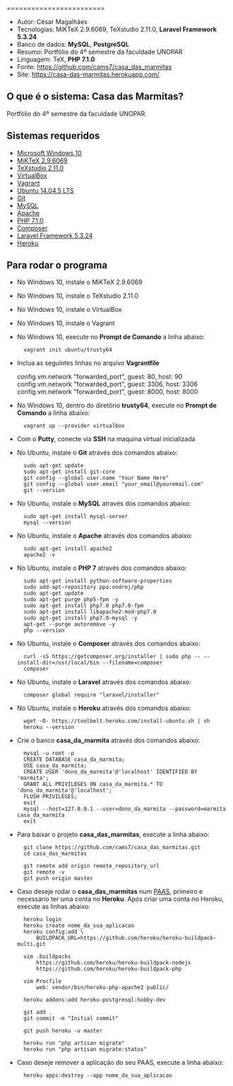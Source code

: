 ========================
* Autor: César Magalhães
* Tecnologias: MiKTeX 2.9.6069, TeXstudio 2.11.0, **Laravel Framework 5.3.24**
* Banco de dados: **MySQL**, **PostgreSQL**
* Resumo: Portfólio do 4º semestre da faculdade UNOPAR
* Linguagem: TeX, **PHP 7.1.0**
* Fonte: <https://github.com/cams7/casa_das_marmitas>
* Site: <https://casa-das-marmitas.herokuapp.com/>

O que é o sistema: Casa das Marmitas?
-------------------
Portfólio do 4º semestre da faculdade UNOPAR.

Sistemas requeridos
-------------------
* [Microsoft Windows 10](https://www.microsoft.com/pt-br/software-download/windows10)
* [MiKTeX 2.9.6069](http://miktex.org/)
* [TeXstudio 2.11.0](http://www.texstudio.org/)
* [VirtualBox](https://www.virtualbox.org/)
* [Vagrant](https://www.vagrantup.com/)
* [Ubuntu 14.04.5 LTS](http://releases.ubuntu.com/14.04/)
* [Git](https://git-scm.com/downloads)
* [MySQL](https://www.mysql.com/)
* [Apache](https://www.apache.org/)
* [PHP 7.1.0](https://secure.php.net/)
* [Composer](https://getcomposer.org/)
* [Laravel Framework 5.3.24](https://laravel.com/)
* [Heroku](https://www.heroku.com/)

Para rodar o programa
-------------------
* No Windows 10, instale o MiKTeX 2.9.6069
* No Windows 10, instale o TeXstudio 2.11.0
* No Windows 10, instale o VirtualBox
* No Windows 10, instale o Vagrant 
* No Windows 10, execute no **Prompt de Comando** a linha abaixo:
	
		vagrant init ubuntu/trusty64

* Inclua as seguintes linhas no arquivo **Vagrantfile**

	config.vm.network "forwarded_port", guest: 80, host: 90
  	config.vm.network "forwarded_port", guest: 3306, host: 3306
  	config.vm.network "forwarded_port", guest: 8000, host: 8000

* No Windows 10, dentro do diretório **trusty64**, execute no **Prompt de Comando** a linha abaixo:

		vagrant up --provider virtualbox

* Com o **Putty**, conecte via **SSH** na maquina virtual inicializada
* No Ubuntu, instale o **Git** através dos comandos abaixo:

		sudo apt-get update
		sudo apt-get install git-core
		git config --global user.name "Your Name Here"
		git config --global user.email "your_email@youremail.com"
		git --version

* No Ubuntu, instale o **MySQL** através dos comandos abaixo:
	
		sudo apt-get install mysql-server
    	mysql --version

* No Ubuntu, instale o **Apache** através dos comandos abaixo:
	
		sudo apt-get install apache2
		apache2 -v

* No Ubuntu, instale o **PHP 7** através dos comandos abaixo:
	
		sudo apt-get install python-software-properties
		sudo add-apt-repository ppa:ondrej/php
		sudo apt-get update
		sudo apt-get purge php5-fpm -y
		sudo apt-get install php7.0 php7.0-fpm
		sudo apt-get install libapache2-mod-php7.0
		sudo apt-get install php7.0-mysql -y
		apt-get --purge autoremove -y
		php --version

* No Ubuntu, instale o **Composer** através dos comandos abaixo:

		curl -sS https://getcomposer.org/installer | sudo php -- --install-dir=/usr/local/bin --filename=composer
		composer

* No Ubuntu, instale o **Laravel** através dos comandos abaixo:
		
		composer global require "laravel/installer"

* No Ubuntu, instale o **Heroku** através dos comandos abaixo:

		wget -O- https://toolbelt.heroku.com/install-ubuntu.sh | sh
		heroku --version

* Crie o banco **casa_da_marmita** através dos comandos abaixo:
		
		mysql -u root -p
		CREATE DATABASE casa_da_marmita;
		USE casa_da_marmita;
		CREATE USER 'dono_da_marmita'@'localhost' IDENTIFIED BY 'marmita';
		GRANT ALL PRIVILEGES ON casa_da_marmita.* TO 'dono_da_marmita'@'localhost';
		FLUSH PRIVILEGES;		
		exit		
		mysql --host=127.0.0.1 --user=dono_da_marmita --password=marmita casa_da_marmita
		exit

* Para baixar o projeto **casa_das_marmitas**, execute a linha abaixo:

		git clone https://github.com/cams7/casa_das_marmitas.git
		cd casa_das_marmitas

		git remote add origin remote_repository_url
		git remote -v
		git push origin master
	
* Caso deseje rodar o **casa_das_marmitas** num [PAAS](https://pt.wikipedia.org/wiki/Plataforma_como_serviço), primeiro e necessário ter uma conta no **Heroku**. Após criar uma conta no Heroku, execute as linhas abaixo:				
				
		heroku login
		heroku create nome_da_sua_aplicacao
		heroku config:add \
			BUILDPACK_URL=https://github.com/heroku/heroku-buildpack-multi.git

		vim .buildpacks
			https://github.com/heroku/heroku-buildpack-nodejs
			https://github.com/heroku/heroku-buildpack-php
		
		vim Procfile
			web: vendor/bin/heroku-php-apache2 public/
				
		heroku addons:add heroku-postgresql:hobby-dev
		
		git add .
		git commit -m "Initial commit"
		
		git push heroku -u master
		
		heroku run "php artisan migrate"
		heroku run "php artisan migrate:status"

* Caso deseje remover a aplicação do seu PAAS, execute a linha abaixo:
		
		heroku apps:destroy --app nome_da_sua_aplicacao